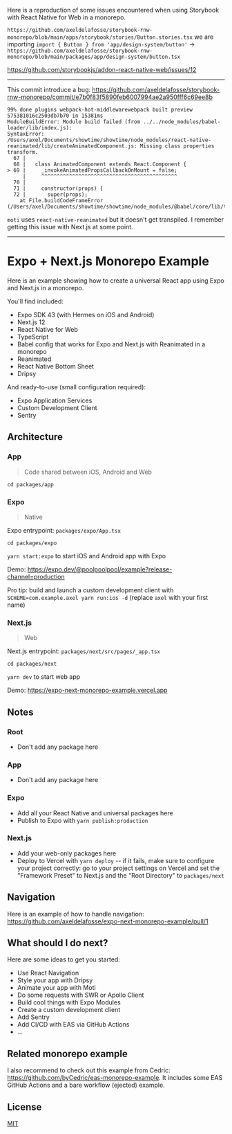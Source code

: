 Here is a reproduction of some issues encountered when using Storybook with React Native for Web in a monorepo.

`https://github.com/axeldelafosse/storybook-rnw-monorepo/blob/main/apps/storybook/stories/Button.stories.tsx` we are importing `import { Button } from 'app/design-system/button'` -> `https://github.com/axeldelafosse/storybook-rnw-monorepo/blob/main/packages/app/design-system/button.tsx`

https://github.com/storybookjs/addon-react-native-web/issues/12

---

This commit introduce a bug: https://github.com/axeldelafosse/storybook-rnw-monorepo/commit/e7b0f83f5890feb6007994ae2a950fff6c69ee8b

```
99% done plugins webpack-hot-middlewarewebpack built preview 575381016c2503db7b70 in 15381ms
ModuleBuildError: Module build failed (from ../../node_modules/babel-loader/lib/index.js):
SyntaxError: /Users/axel/Documents/showtime/showtime/node_modules/react-native-reanimated/lib/createAnimatedComponent.js: Missing class properties transform.
  67 |
  68 |   class AnimatedComponent extends React.Component {
> 69 |     _invokeAnimatedPropsCallbackOnMount = false;
     |     ^^^^^^^^^^^^^^^^^^^^^^^^^^^^^^^^^^^^^^^^^^^^
  70 |
  71 |     constructor(props) {
  72 |       super(props);
    at File.buildCodeFrameError (/Users/axel/Documents/showtime/showtime/node_modules/@babel/core/lib/transformation/file/file.js:249:12)
```

`moti` uses `react-native-reanimated` but it doesn't get transpiled. I remember getting this issue with Next.js at some point.

---

# Expo + Next.js Monorepo Example

Here is an example showing how to create a universal React app using Expo and Next.js in a monorepo.

You'll find included:

- Expo SDK 43 (with Hermes on iOS and Android)
- Next.js 12
- React Native for Web
- TypeScript
- Babel config that works for Expo and Next.js with Reanimated in a monorepo
- Reanimated
- React Native Bottom Sheet
- Dripsy

And ready-to-use (small configuration required):

- Expo Application Services
- Custom Development Client
- Sentry

## Architecture

### App

> Code shared between iOS, Android and Web

`cd packages/app`

### Expo

> Native

Expo entrypoint: `packages/expo/App.tsx`

`cd packages/expo`

`yarn start:expo` to start iOS and Android app with Expo

Demo: https://expo.dev/@poolpoolpool/example?release-channel=production

Pro tip: build and launch a custom development client with `SCHEME=com.example.axel yarn run:ios -d` (replace `axel` with your first name)

### Next.js

> Web

Next.js entrypoint: `packages/next/src/pages/_app.tsx`

`cd packages/next`

`yarn dev` to start web app

Demo: https://expo-next-monorepo-example.vercel.app

## Notes

### Root

- Don't add any package here

### App

- Don't add any package here

### Expo

- Add all your React Native and universal packages here
- Publish to Expo with `yarn publish:production`

### Next.js

- Add your web-only packages here
- Deploy to Vercel with `yarn deploy` -- if it fails, make sure to configure your project correctly:
  go to your project settings on Vercel and set the "Framework Preset" to Next.js and the "Root Directory" to `packages/next`

## Navigation

Here is an example of how to handle navigation: https://github.com/axeldelafosse/expo-next-monorepo-example/pull/1

## What should I do next?

Here are some ideas to get you started:

- Use React Navigation
- Style your app with Dripsy
- Animate your app with Moti
- Do some requests with SWR or Apollo Client
- Build cool things with Expo Modules
- Create a custom development client
- Add Sentry
- Add CI/CD with EAS via GitHub Actions
- ...

## Related monorepo example

I also recommend to check out this example from Cedric: https://github.com/byCedric/eas-monorepo-example. It includes some EAS GitHub Actions and a bare workflow (ejected) example.

## License

[MIT](https://github.com/axeldelafosse/expo-next-monorepo-example/blob/main/LICENSE.md)
